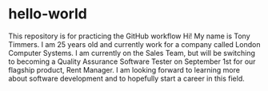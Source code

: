 # hello-world
This repository is for practicing the GitHub workflow
Hi! My name is Tony Timmers. I am 25 years old and currently work for a company called London Computer Systems. I am currently on the Sales Team, but will be switching to becoming a Quality Assurance Software Tester on September 1st for our flagship product, Rent Manager. I am looking forward to learning more about software development and to hopefully start a career in this field.

